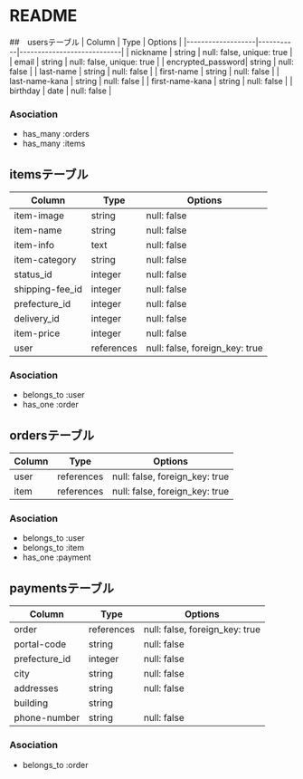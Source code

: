 # README

##　usersテーブル
| Column            | Type      | Options                    |
|-------------------|-----------|----------------------------|
| nickname          | string    | null: false, unique: true  |
| email             | string    | null: false, unique: true  |
| encrypted_password| string    | null: false                |
| last-name         | string    | null: false                |
| first-name        | string    | null: false                |
| last-name-kana    | string    | null: false                |
| first-name-kana   | string    | null: false                |
| birthday          | date      | null: false                |


### Asociation
- has_many :orders
- has_many :items 




## itemsテーブル
| Column                   | Type      | Options                        |
|--------------------------|-----------|--------------------------------| 
| item-image               | string    | null: false                    |
| item-name                | string    | null: false                    |
| item-info                | text      | null: false                    |
| item-category            | string    | null: false                    |
| status_id                | integer   | null: false                    |
| shipping-fee_id          | integer   | null: false                    |
| prefecture_id            | integer   | null: false                    |
| delivery_id              | integer   | null: false                    |
| item-price               | integer   | null: false                    |
| user                     | references| null: false, foreign_key: true |

### Asociation
- belongs_to :user
- has_one :order


## ordersテーブル
| Column          | Type       | Options                       |
|-----------------|------------|-------------------------------|
| user            | references | null: false, foreign_key: true|
| item            | references | null: false, foreign_key: true|


### Asociation
- belongs_to :user
- belongs_to :item
- has_one :payment


## paymentsテーブル
| Column          | Type       | Options                       |
|-----------------|------------|-------------------------------|
| order           | references | null: false, foreign_key: true|
| portal-code     | string     | null: false                   |
| prefecture_id   | integer    | null: false                   |
| city            | string     | null: false                   |
| addresses       | string     | null: false                   |
| building        | string     |                               |
| phone-number    | string     | null: false                   |

### Asociation
- belongs_to :order

